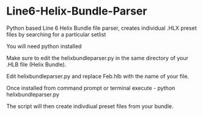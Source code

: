# Line6-Helix-Bundle-Parser
Python based Line 6 Helix Bundle file parser,  creates individual .HLX preset files by searching for a particular setlist

You will need python installed

Make sure to edit the helixbundleparser.py in the same directory of your .HLB file (Helix Bundle).  

Edit helixbundleparser.py and replace Feb.hlb with the name of your file. 

Once installed from command prompt or terminal execute -  python helixbundleparser.py

The script will then create indivdiual preset files from your bundle. 


